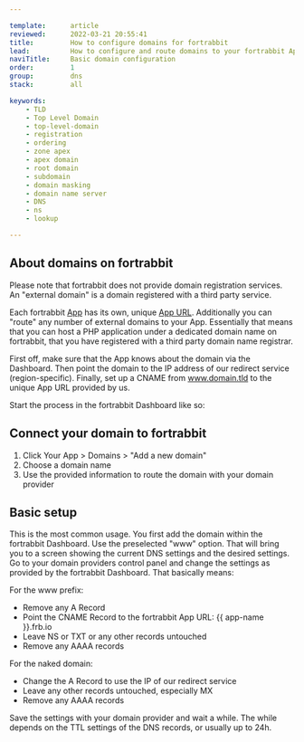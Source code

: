 ```yaml
---

template:      article
reviewed:      2022-03-21 20:55:41
title:         How to configure domains for fortrabbit
lead:          How to configure and route domains to your fortrabbit App.
naviTitle:     Basic domain configuration
order:         1
group:         dns
stack:         all

keywords:
    - TLD
    - Top Level Domain
    - top-level-domain
    - registration
    - ordering
    - zone apex
    - apex domain
    - root domain
    - subdomain
    - domain masking
    - domain name server
    - DNS
    - ns
    - lookup

---
```


## About domains on fortrabbit

Please note that fortrabbit does not provide domain registration services. An "external domain" is a domain registered with a third party service.

Each fortrabbit [App](/app) has its own, unique [App URL](/app#toc-app-url). Additionally you can "route" any number of external domains to your App. Essentially that means that you can host a PHP application under a dedicated domain name on fortrabbit, that you have registered with a third party domain name registrar.

First off, make sure that the App knows about the domain via the Dashboard. Then point the domain to the IP address of our redirect service (region-specific). Finally, set up a CNAME from www.domain.tld to the unique App URL provided by us.

Start the process in the fortrabbit Dashboard like so:

## Connect your domain to fortrabbit

1. Click Your App > Domains > "Add a new domain"
2. Choose a domain name
3. Use the provided information to route the domain with your domain provider

## Basic setup

This is the most common usage. You first add the domain within the fortrabbit Dashboard. Use the preselected "www" option. That will bring you to a screen showing the current DNS settings and the desired settings. Go to your domain providers control panel and change the settings as provided by the fortrabbit Dashboard. That basically means:

For the www prefix:

* Remove any A Record
* Point the CNAME Record to the fortrabbit App URL: {{ app-name }}.frb.io
* Leave NS or TXT or any other records untouched
* Remove any AAAA records

For the naked domain:

* Change the A Record to use the IP of our redirect service
* Leave any other records untouched, especially MX
* Remove any AAAA records

Save the settings with your domain provider and wait a while. The while depends on the TTL settings of the DNS records, or usually up to 24h.
